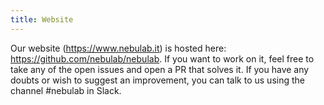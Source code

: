 ```yaml
---
title: Website
---
```

Our website (https://www.nebulab.it) is hosted here: https://github.com/nebulab/nebulab. If you want
to work on it, feel free to take any of the open issues and open a PR that solves it. If you have any doubts or wish to suggest an improvement, you can talk to us using the channel
\#nebulab in Slack. 
